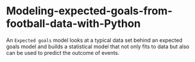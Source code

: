 # Modeling-expected-goals-from-football-data-with-Python

An `Expected goals` model looks at a typical data set behind an expected goals model and builds a statistical model that not only fits to data but also can be used to predict the outcome of events.     
